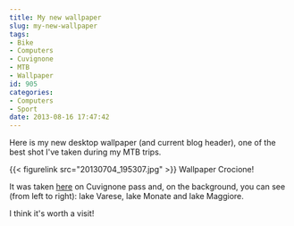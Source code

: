 ```yaml
---
title: My new wallpaper
slug: my-new-wallpaper
tags:
- Bike
- Computers
- Cuvignone
- MTB
- Wallpaper
id: 905
categories:
- Computers
- Sport
date: 2013-08-16 17:47:42
---
```


Here is my new desktop wallpaper (and current blog header), one of the best shot I've taken during my MTB trips.

{{< figurelink src="20130704_195307.jpg" >}} Wallpaper Crocione!

It was taken [here](https://www.google.it/maps/preview#!data=!1m4!1m3!1d3265!2d8.6702513!3d45.9207276!2m1!1e3&amp;fid=7) on Cuvignone pass and, on the background, you can see (from left to right): lake Varese, lake Monate and lake Maggiore.

I think it's worth a visit!
